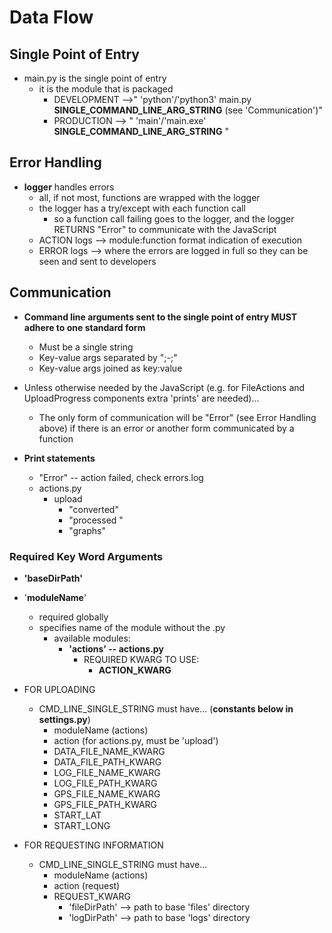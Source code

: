 

# Data Flow

## Single Point of Entry

- main.py is the single point of entry
  - it is the module that is packaged
    - DEVELOPMENT -->" 'python'/'python3' main.py **SINGLE_COMMAND_LINE_ARG_STRING** (see 'Communication')"
    - PRODUCTION --> " 'main'/'main.exe' **SINGLE_COMMAND_LINE_ARG_STRING** "

## Error Handling

- **logger** handles errors
  - all, if not most, functions are wrapped with the logger
  - the logger has a try/except with each function call
    - so a function call failing goes to the logger, and the logger RETURNS "Error" to communicate with the JavaScript
  - ACTION logs --> module:function format indication of execution
  - ERROR logs --> where the errors are logged in full so they can be seen and sent to developers

## Communication

- **Command line arguments sent to the single point of entry MUST adhere to one standard form**

  - Must be a single string
  - Key-value args separated by ";-;"
  - Key-value args joined as key:value
- Unless otherwise needed by the JavaScript (e.g. for FileActions and UploadProgress components extra 'prints' are needed)...
  - The only form of communication will be "Error" (see Error Handling above) if there is an error or another form communicated by a function
- **Print statements**
  - "Error" -- action failed, check errors.log 
  - actions.py
    - upload
      - "converted"
      - "processed "
      - "graphs"

### Required Key Word Arguments

* **'baseDirPath'**

* '**moduleName**'
  * required globally
  * specifies name of the module without the .py
    * available modules:
      * **'actions' -- actions.py**
        * REQUIRED KWARG TO USE: 
          * **ACTION_KWARG**
* FOR UPLOADING 
  * CMD_LINE_SINGLE_STRING must have... (**constants below in settings.py**)
    * moduleName (actions)
    * action (for actions.py, must be 'upload')
    * DATA_FILE_NAME_KWARG 
    * DATA_FILE_PATH_KWARG
    * LOG_FILE_NAME_KWARG
    * LOG_FILE_PATH_KWARG 
    * GPS_FILE_NAME_KWARG 
    * GPS_FILE_PATH_KWARG 
    * START_LAT 
    * START_LONG 

* FOR REQUESTING INFORMATION
  * CMD_LINE_SINGLE_STRING must have...
    * moduleName (actions)
    * action (request)
    * REQUEST_KWARG 
      * 'fileDirPath' --> path to base 'files' directory 
      * 'logDirPath' --> path to base 'logs' directory